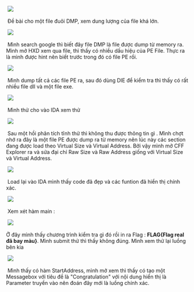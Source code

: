 ​					![](Challenge.png)

​		Đề bài cho một file đuôi DMP, xem dung lượng của file khá lớn.

​									![](colbalt.png)

​	Mình search google thì biết đây file DMP là file được dump từ memory ra. Mình mở HXD xem qua file, thì thấy có nhiều dấu hiệu của PE File. Thực ra là mình được hint nên biết trước trong đó có file PE rồi.

​							![](dump.png)

​		Mình dump tất cả các file PE ra, sau đó dùng DIE để kiểm tra thì thấy có rất nhiều file dll và một file exe.

​							![](DIE.png)					

​		Mình thử cho vào IDA xem thử 



​							![](IDA1.png)

​		Sau một hồi phân tích tĩnh thử thì không thu được thông tin gì . Mình chợt nhớ ra đây là một file PE được dump ra từ memory nên lúc này các section đang được load theo Virtual Size và Virtual Address. Bởi vậy mình mở CFF Explorer ra và sửa đại chỉ Raw Size và Raw Address giống với Virtual Size và Virtual Address.

​				![](CFFExpplore.png)

​		Load lại vào IDA mình thấy code đã đẹp và các funtion đã hiển thị chính xác.

​						![](Funtion.png)

​		Xem xét hàm main : 

​			![](MainFunction.png)



Ở đây mình thấy chương trình kiểm tra gì đó rồi in ra Flag : **FLAG{Flag real đã bay màu}**. Mình submit thử thì thấy không đúng. Mình xem thử lại luồng bên kia 

​		![](mainFunction2.png)

​	Mình thấy có hàm StartAddress, mình mở xem thì thấy có tạo một Messagebox với tiêu đề là "Congratulation" với nội dung hiển thị là Parameter truyền vào nên đoán đây mới là luồng chính xác.

​	